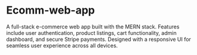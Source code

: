 # Ecomm-web-app
A full-stack e-commerce web app built with the MERN stack. Features include user authentication, product listings, cart functionality, admin dashboard, and secure Stripe payments. Designed with a responsive UI for seamless user experience across all devices.
